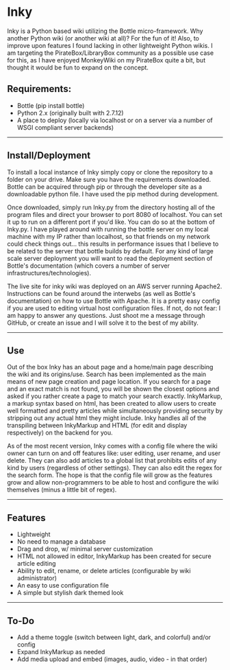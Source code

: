 # Inky

Inky is a Python based wiki utilizing the Bottle micro-framework. Why another Python wiki (or another wiki at all)? For the fun of it! Also, to improve upon features I found lacking in other lightweight Python wikis. I am targeting the PirateBox/LibraryBox community as a possible use case for this, as I have enjoyed MonkeyWiki on my PirateBox quite a bit, but thought it would be fun to expand on the concept.

Requirements:
---------------
- Bottle (pip install bottle)
- Python 2.x (originally built with 2.7.12)
- A place to deploy (locally via localhost or on a server via a number of WSGI compliant server backends)

--------------------------------------------------------
Install/Deployment
--------------------------------------------------------

To install a local instance of Inky simply copy or clone the repository to a folder on your drive. Make sure you have the requirements downloaded. Bottle can be acquired through pip or through the developer site as a downloadable python file. I have used the pip method during development.

Once downloaded, simply run Inky.py from the directory hosting all of the program files and direct your browser to port 8080 of localhost. You can set it up to run on a different port if you'd like. You can do so at the bottom of Inky.py. I have played around with running the bottle server on my local machine with my IP rather than localhost, so that friends on my network could check things out... this results in performance issues that I believe to be related to the server that bottle builds by default. For any kind of large scale server deployment you will want to read the deployment section of Bottle's documentation (which covers a number of server infrastructures/technologies).

The live site for inky wiki was deployed on an AWS server running Apache2. Instructions can be found around the interwebs (as well as Bottle's documentation) on how to use Bottle with Apache. It is a pretty easy config if you are used to editing virtual host configuration files. If not, do not fear: I am happy to answer any questions. Just shoot me a message through GitHub, or create an issue and I will solve it to the best of my ability.


--------------------------------------------------------
Use
--------------------------------------------------------

Out of the box Inky has an about page and a home/main page describing the wiki and its origins/use. Search has been implemented as the main means of new page creation and page location. If you search for a page and an exact match is not found, you will be shown the closest options and asked if you rather create a page to match your search exactly. InkyMarkup, a markup syntax based on html, has been created to allow users to create well formatted and pretty articles while simultaneously providing security by stripping out any actual html they might include. Inky handles all of the transpiling between InkyMarkup and HTML (for edit and display respectively) on the backend for you.

As of the most recent version, Inky comes with a config file where the wiki owner can turn on and off features like: user editing, user rename, and user delete. They can also add articles to a global list that prohibits edits of any kind by users (regardless of other settings). They can also edit the regex for the search form. The hope is that the config file will grow as the features grow and allow non-programmers to be able to host and configure the wiki themselves (minus a little bit of regex).



--------------------------------------------------------
Features
--------------------------------------------------------

- Lightweight
- No need to manage a database
- Drag and drop, w/ minimal server customization
- HTML not allowed in editor, InkyMarkup has been created for secure article editing
- Ability to edit, rename, or delete articles (configurable by wiki administrator)
- An easy to use configuration file
- A simple but stylish dark themed look


--------------------------------------------------------
To-Do
--------------------------------------------------------

- Add a theme toggle (switch between light, dark, and colorful) and/or config
- Expand InkyMarkup as needed
- Add media upload and embed (images, audio, video - in that order)
